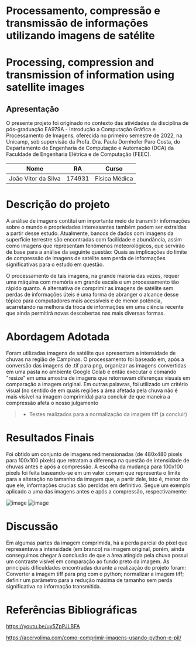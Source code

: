 # Processamento, compressão e transmissão de informações utilizando imagens de satélite
# Processing, compression and transmission of information using satellite images
## Apresentação

O presente projeto foi originado no contexto das atividades da disciplina de pós-graduação EA979A - Introdução a Computação Gráfica e Processamento de Imagens, oferecida no primeiro semestre de 2022, na Unicamp, sob supervisão da Profa. Dra. Paula Dornhofer Paro Costa, do Departamento de Engenharia de Computação e Automação (DCA) da Faculdade de Engenharia Elétrica e de Computação (FEEC).

|         Nome          |  RA    |    Curso      |
|         :---:         |  :---: |    :---:      |
| João Vitor da Silva   | 174931 | Física Médica |

# Descrição do projeto

A análise de imagens contituí um importante meio de transmitir informações sobre o mundo e propriedades interessantes também podem ser extraídas a partir desse estudo. Atualmente, bancos de dados com imagens da superfície terrestre são encontradas com facilidade e abundância, assim como imagens que representam fenômenos meteorológicos, que servirão de base para a análise da seguinte questão: Quais as implicações do limite de compressão de imagens de satélite sem perda de informações significativas para o estudo em questão.

O processamento de tais imagens, na grande maioria das vezes, requer uma máquina com memória em grande escala e um processamento tão rápido quanto. A alternativa de comprimir as imagens de satélite sem perdas de informações úteis é uma forma de abranger o alcance desse tópico para computadores mais acessíveis e de menor potência, acarretando na melhora da troca de informações em uma ciência recente que ainda permitirá novas descobertas nas mais diversas formas.  

# Abordagem Adotada

Foram utilizadas imagens de satélite que apresentam a intensidade de chuvas na região de Campinas. O processamento foi baseado em, após a conversão das imagens de .tif para png, organizar as imagens convertidas em uma pasta no ambiente Google Colab e então executar o comando "resize" em uma amostra de imagens que retornavam diferenças visuais em comparação a imagem original. Em outras palavras, foi utilizado um critério visual (no sentido de em quais regiões a área afetada pela chuva não é mais visível na imagem comprimida) para concluir de que maneira a compressão afeta o nosso julgamento

> - Testes realizados para a normalização da imagem tiff (a concluir)


# Resultados Finais

Foi obtido um conjunto de imagens redimensionadas (de 480x480 pixels para 100x100 pixels) que retratam a diferença na questão de intensidade de chuvas antes e após a compressão. A escolha da mudança para 100x100 pixels foi feita baseando-se em um valor comum que representa o limite para a alteração no tamanho da imagem que, a partir dele, isto é, menor do que ele, informações crucias são perdidas em definitivo. Segue um exemplo aplicado a uma das imagens antes e após a compressão, respectivamente:

![image](https://user-images.githubusercontent.com/103368895/176271920-633a526d-6c67-479b-8283-6a712fa389e3.png)
![image](https://user-images.githubusercontent.com/103368895/176272049-67951e69-502e-459b-8260-5911325f5f82.png)

# Discussão

Em algumas partes da imagem comprimida, há a perda parcial do pixel que representava a intensidade (em branco) na imagem original, porém, ainda conseguimos chegar à conclusão de que a àrea atingida pela chuva possui um contraste visível em comparação ao fundo preto da imagem.
As principais dificuldades encontradas durante a realização do projeto foram: Converter a imagem tiff para png com o python; normalizar a imagem tiff; definir um parâmetro para a redução máxima de tamanho sem perda significativa na informação transmitida.  


# Referências Bibliográficas

https://youtu.be/uy5ZpPJLBFA

https://acervolima.com/como-comprimir-imagens-usando-python-e-pil/



 
